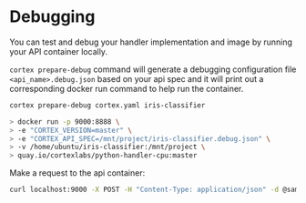 # Debugging

You can test and debug your handler implementation and image by running your API container locally.

`cortex prepare-debug` command will generate a debugging configuration file `<api_name>.debug.json` based on your api spec and it will print out a corresponding docker run command to help run the container.

```bash
cortex prepare-debug cortex.yaml iris-classifier

> docker run -p 9000:8888 \
> -e "CORTEX_VERSION=master" \
> -e "CORTEX_API_SPEC=/mnt/project/iris-classifier.debug.json" \
> -v /home/ubuntu/iris-classifier:/mnt/project \
> quay.io/cortexlabs/python-handler-cpu:master
```

Make a request to the api container:

```bash
curl localhost:9000 -X POST -H "Content-Type: application/json" -d @sample.json
```
